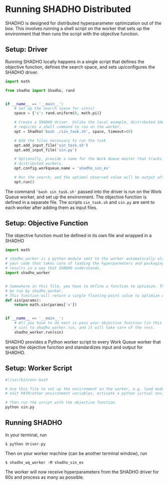 # Running SHADHO Distributed

SHADHO is designed for distributed hyperparameter optimization out of the box.
This involves running a shell script on the worker that sets up the environment
that then runs the script with the objective function.

## Setup: Driver

Running SHADHO locally happens in a single script that defines the objective
function, defines the search space, and sets up/configures the SHADHO driver.

```python
import math

from shadho import Shadho, rand


if __name__ == '__main__':
    # Set up the search space for sin(x)
    space = {'x': rand.uniform(0, math.pi)}

    # Create a SHADHO driver. Unlike the local example, distributed SHADHO
    # requires a shell command to run on the worker.
    opt = Shadho('bash ./sin_task.sh', space, timeout=60)

    # Add the files necessary to run the task
    opt.add_input_file('sin_task.sh')
    opt.add_input_file('sin.py')

    # Optionally, provide a name for the Work Queue master that tracks the
    # distributed workers.
    opt.config.workqueue.name = 'shadho_sin_ex'

    # Run the search, and the optimal observed value will be output after 60s.
    opt.run()
```

The command `'bash sin_task.sh'` passed into the driver is run on the Work
Queue worker, and set up the environment. The objective function is defined in
a separate file. The scripts `sin_task.sh` and `sin.py` are sent to each
worker after adding them as input files.

## Setup: Objective Function

The objective function must be defined in its own file and wrapped in a SHADHO


```python
import math

# shadho_worker is a python module sent to the worker automatically along with
# your code that takes care of loading the hyperparmeters and packaging the
# results in a way that SHADHO understands.
import shadho_worker


# Somewhere in this file, you have to define a function to optimize. This will
# be run by shadho_worker.
# This function will return a single floating-point value to optimize on.
def sin(params):
    return math.sin(params['x'])


if __name__ == '__main__':
    # All you have to do next is pass your objective function (in this case,
    # sin) to shadho_worker.run, and it will take care of the rest.
    shadho_worker.run(sin)
```

SHADHO provides a Python worker script to every Work Queue worker that wraps
the objective function and standardizes input and output for SHADHO.

## Setup: Worker Script

```bash
#!/usr/bin/env bash

# Use this file to set up the environment on the worker, e.g. load modules,
# edit PATH/other environment variables, activate a python virtual env, etc.

# Then run the script with the objective function.
python sin.py
```

## Running SHADHO

In your terminal, run

```
$ python driver.py
```

Then on your worker machine (can be another terminal window), run

```
$ shadho_wq_worker -M shadho_sin_ex
```

The worker will now receive hyperparameters from the SHADHO driver for 60s and
process as many as possible.
